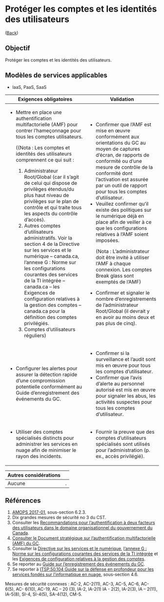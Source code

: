 # Protéger les comptes et les identités des utilisateurs

([Back](../README.md))

## Objectif

Protéger les comptes et les identités des utilisateurs.

## Modèles de services applicables

- IaaS, PaaS, SaaS

| Exigences obligatoires                                                                                                                                                                                                                                                                                                                                                                                                                                                                                                                                                                                                                                                                                                                                                                                                                                          | Validation                                                                                                                                                                                                                                                                                                                                                                                                                                                                                                                                                                                                                                                                                                                                                  |
| --------------------------------------------------------------------------------------------------------------------------------------------------------------------------------------------------------------------------------------------------------------------------------------------------------------------------------------------------------------------------------------------------------------------------------------------------------------------------------------------------------------------------------------------------------------------------------------------------------------------------------------------------------------------------------------------------------------------------------------------------------------------------------------------------------------------------------------------------------------- | ----------------------------------------------------------------------------------------------------------------------------------------------------------------------------------------------------------------------------------------------------------------------------------------------------------------------------------------------------------------------------------------------------------------------------------------------------------------------------------------------------------------------------------------------------------------------------------------------------------------------------------------------------------------------------------------------------------------------------------------------------------- |
| <ul><li>Mettre en place une authentification multifactorielle (AMF) pour contrer l’hameçonnage pour tous les comptes utilisateurs.<p>((Nota : Les comptes et identités des utilisateurs comprennent ce qui suit :<ol><li>Administrateur Root/Global (car il s’agit de celui qui dispose de privilèges étendus/du plus haut niveau de privilèges sur le plan de contrôle et qui traite tous les aspects du contrôle d’accès).</li><li>Autres comptes d’utilisateurs administratifs. Voir la section 4 de la Directive sur les services et le numérique – canada.ca, l’annexe G : Norme sur les configurations courantes des services de la TI intégrée – canada.ca – les Exigences de configuration relatives à la gestion des comptes – canada.ca pour la définition des comptes privilégiés.</li><li>Comptes d’utilisateurs réguliers)</li></ol></p></li></ul> | <ul><li>Confirmer que l’AMF est mise en œuvre conformément aux orientations du GC au moyen de captures d’écran, de rapports de conformité ou d’une mesure de contrôle de la conformité dont l’activation est assurée par un outil de rapport pour tous les comptes d’utilisateur.</li><li>Veuillez confirmer qu’il existe des politiques sur le numérique déjà en place afin de veiller à ce que les configurations relatives à l’AMF soient imposées. <p>(Nota : L’administrateur doit être invité à utiliser l’AMF à chaque connexion. Les comptes Break glass sont exemptés de l’AMF)</p></li><li>Confirmer et signaler le nombre d’enregistrements de l’administrateur Root/Global (il devrait y en avoir au moins deux et pas plus de cinq).</li></ul> |
| <ul><li>Configurer les alertes pour assurer la détection rapide d’une compromission potentielle conformément au Guide d’enregistrement des événements du GC.</li></ul>                                                                                                                                                                                                                                                                                                                                                                                                                                                                                                                                                                                                                                                                                          | <ul><li>Confirmer si la surveillance et l’audit sont mis en œuvre pour tous les comptes d’utilisateur.</li><li>Confirmer que l’avis d’alerte au personnel autorisé est mis en œuvre pour signaler les abus, les activités suspectes pour tous les comptes d’utilisateur.</li></ul>                                                                                                                                                                                                                                                                                                                                                                                                                                                                          |
| <ul><li>Utiliser des comptes spécialisés distincts pour administrer les services en nuage afin de minimiser le rayon des incidents.</li></ul>                                                                                                                                                                                                                                                                                                                                                                                                                                                                                                                                                                                                                                                                                                                   | <ul><li>Fournir la preuve que des comptes d’utilisateurs spécialisés sont utilisés pour l’administration (p. ex., accès privilégié).</li></ul>                                                                                                                                                                                                                                                                                                                                                                                                                                                                                                                                                                                                              |

| Autres considérations |     |
| --------------------- | --- |
| Aucune                | .   |

## Références

1. [AMOPS 2017-01](https://www.canada.ca/en/treasury-board-secretariat/services/access-information-privacy/security-identity-management/direction-secure-use-commercial-cloud-services-spin.html), sous-section 6.2.3.
2. Dix grandes mesures de sécurité no 3 du CST.
3. Consulter les [Recommandations pour l’authentification à deux facteurs des utilisateurs dans le domaine organisationnel du gouvernement du Canada](https://intranet.canada.ca/wg-tg/rtua-rafu-eng.asp).
4. [Consulter le Document stratégique sur l’authentification multifactorielle (AMF) du GC](https://www.gcpedia.gc.ca/gcwiki/images/9/9e/GC_MFA_Strategy.pdf).
5. Consulter la [Directive sur les services et le numérique](https://www.tbs-sct.canada.ca/pol/doc-fra.aspx?id=32601), [l’annexe G : Norme sur les configurations courantes des services de la TI intégrée](https://www.tbs-sct.canada.ca/pol/doc-fra.aspx?id=32713) et les [Exigences de configuration relatives à la gestion des comptes](https://www.canada.ca/fr/gouvernement/systeme/gouvernement-numerique/politiques-normes/configurations-courantes-services-ti-integree/comptes.html).
6. Se reporter au [Guide sur l’enregistrement des événements du GC](https://www.gcpedia.gc.ca/gcwiki/images/e/e3/GC_Event_Logging_Strategy.pdf).
7. Se reporter à [ITSP.50.104 Guide sur la défense en profondeur pour les services fondés sur l’informatique en nuage](https://cyber.gc.ca/fr/orientation/guide-sur-la-defense-en-profondeur-pour-les-services-fondes-sur-linfonuagique-itsp50104), sous-section 4.6.

Mesures de sécurité connexes : AC-2, AC-2(11), AC-3, AC-5, AC-6, AC- 6(5), AC- 6(10), AC-19, AC – 20 (3), IA-2, IA-2(1)
IA - 2(2), IA-2(3), IA – 2(11), IA-5(8), SI-4, SI-4(5), SA-4(12), CM-5.
